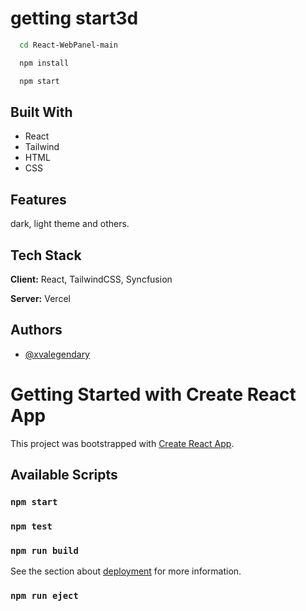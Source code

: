 
# getting start3d




```bash
  cd React-WebPanel-main
```
 
```bash
  npm install
```

```bash
  npm start
```


## Built With

- React 
- Tailwind 
- HTML 
- CSS 

## Features

dark, light theme and others.


## Tech Stack

**Client:** React, TailwindCSS, Syncfusion

**Server:** Vercel


## Authors

- [@xvalegendary](https://github.com/xvalegendary)

# Getting Started with Create React App

This project was bootstrapped with [Create React App](https://github.com/facebook/create-react-app).

## Available Scripts


### `npm start`


### `npm test`


### `npm run build`


See the section about [deployment](https://facebook.github.io/create-react-app/docs/deployment) for more information.

### `npm run eject`


